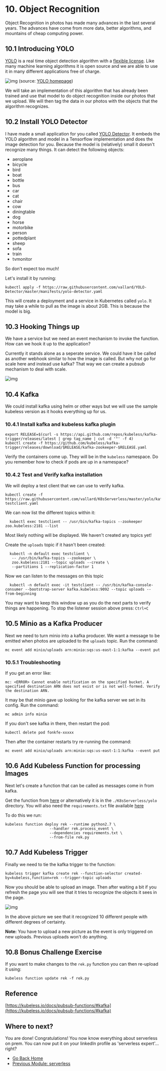 # 10. Object Recognition

Object Recognition in photos has made many advances in the last several years.  The advances have come from more data, better algorithms, and mountains of cheap computing power. 

## 10.1 Introducing YOLO

[YOLO](https://pjreddie.com/darknet/yolo/) is a real time object detection algorithm with a [flexible license](https://github.com/pjreddie/darknet/blob/master/LICENSE.fuck).  Like many machine learning algorithms it is open source and we are able to use it in many different applications free of charge. 

![img](https://pjreddie.com/media/image/Screen_Shot_2018-03-24_at_10.48.42_PM.png)
(source: [YOLO homepage](https://pjreddie.com/darknet/yolo/))

We will take an implementation of this algorithm that has already been trained and use that model to do object recognition inside our photos that we upload.  We will then tag the data in our photos with the objects that the algorithm recognizes.

## 10.2 Install YOLO Detector

I have made a small application for you called [YOLO Detector](https://github.com/vallard/YOLO-Detector).  It embeds the YOLO algorithm and model in a Tensorflow implementation and does the image detection for you.  Because the model is (relatively) small it doesn't recognize many things.  It can detect the following objects:

* aeroplane
* bicycle
* bird
* boat
* bottle
* bus
* car
* cat
* chair
* cow
* diningtable
* dog
* horse
* motorbike
* person
* pottedplant
* sheep
* sofa
* train
* tvmonitor

So don't expect too much!  

Let's install it by running:

```
kubectl apply -f https://raw.githubusercontent.com/vallard/YOLO-Detector/master/manifests/yolo-detector.yaml
```
This will create a deployment and a service in Kubernetes called `yolo`.  It may take a while to pull as the image is about 2GB.  This is because the model is big. 

## 10.3 Hooking Things up

We have a service but we need an event mechanism to invoke the function.  How can we hook it up to the application? 

Currently it stands alone as a seperate service.  We could have it be called as another webhook similar to how the image is called.  But why not go for scale here and instead use kafka?  That way we can create a pubsub mechanism to deal with scale. 

![img](../images/yolo01.png) 

## 10.4 Kafka

We could install kafka using helm or other ways but we will use the sample kubeless version as it hooks everything up for us. 

### 10.4.1 Install kafka and kubeless kafka plugin

```
export RELEASE=$(curl -s https://api.github.com/repos/kubeless/kafka-trigger/releases/latest | grep tag_name | cut -d '"' -f 4)
kubectl create -f https://github.com/kubeless/kafka-trigger/releases/download/$RELEASE/kafka-zookeeper-$RELEASE.yaml
```
Verify the containers come up. They will be in the `kubeless` namespace.  Do you remember how to check if pods are up in a namespace? 


### 10.4.2 Test and Verify kafka installation 

We will deploy a test client that we can use to verify kafka. 


```
kubectl create -f https://raw.githubusercontent.com/vallard/K8sServerless/master/yolo/kafka-testclient.yaml
``` 

We can now list the different topics within it:

```
  kubectl exec testclient -- /usr/bin/kafka-topics --zookeeper zoo.kubeless:2181 --list
```

Most likely nothing will be displayed.  We haven't created any topics yet!


Create the `uploads` topic if it hasn't been created:

```
  kubectl -n default exec testclient \
   -- /usr/bin/kafka-topics --zookeeper \
   zoo.kubeless:2181 --topic uploads --create \
   --partitions 1 --replication-factor 1
```

Now we can listen to the messages on this topic

```
  kubectl -n default exec -it testclient -- /usr/bin/kafka-console-consumer --bootstrap-server kafka.kubeless:9092 --topic uploads --from-beginning
```
You may want to keep this window up as you do the next parts to verify things are happening.  To stop the listener session above press: `Ctrl+C`

## 10.5 Minio as a Kafka Producer

Next we need to turn minio into a kafka producer.  We want a message to be emitted when photos are uploaded to the `uploads` topic.  Run the command:

```
mc event add minio/uploads arn:minio:sqs:us-east-1:1:kafka --event put
```

### 10.5.1 Troubleshooting

If you get an error like:

```
mc: <ERROR> Cannot enable notification on the specified bucket. A specified destination ARN does not exist or is not well-formed. Verify the destination ARN.
```
It may be that minio gave up looking for the kafka server we set in its config.  Run the command:

```
mc admin info minio
```

If you don't see kafka in there, then restart the pod: 

```
kubectl delete pod fonkfe-xxxxx
```

Then after the container restarts try re-running the command: 

```
mc event add minio/uploads arn:minio:sqs:us-east-1:1:kafka --event put
```

## 10.6 Add Kubeless Function for processing Images

Next let's create a function that can be called as messages come in from kafka.  

Get the function from [here](https://raw.githubusercontent.com/vallard/K8sServerless/master/yolo/rek.py) or alternatively it is in the `./K8sServerless/yolo` directory.  You will also need the `requirements.txt` file available [here](https://raw.githubusercontent.com/vallard/K8sServerless/master/yolo/requirements.txt)

To do this we run: 

```
kubeless function deploy rek --runtime python2.7 \
                    --handler rek.process_event \
                    --dependencies requirements.txt \
                    --from-file rek.py
```

## 10.7 Add Kubeless Trigger
Finally we need to tie the kafka trigger to the function: 


```
kubeless trigger kafka create rek --function-selector created-by=kubeless,function=rek --trigger-topic uploads
```

Now you should be able to upload an image.  Then after waiting a bit if you refresh the page you will see that it tries to recognize the objects it sees in the page.

![img](../images/yolo02.png)

In the above picture we see that it recognized 10 different people with different degrees of certainty.  

__Note:__ You have to upload a new picture as the event is only triggered on new uploads.  Previous uploads won't do anything.  

## 10.8 Bonus Challenge Exercise

If you want to make changes to the `rek.py` function you can then re-upload it using: 

```
kubeless function update rek -f rek.py
```


## Reference

[https://kubeless.io/docs/pubsub-functions/#kafka](https://kubeless.io/docs/pubsub-functions/#kafka)

## Where to next?

You are done!  Congratulations! You now know everything about serverless on prem.  You can now put it on your linkedIn profile as 'serverless expert'... right? 

* [Go Back Home](../README.md)
* [Previous Module: serverless](../serverless/README.md)
